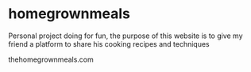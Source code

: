 # homegrownmeals

Personal project doing for fun, the purpose of this website is to give my friend a platform to share his cooking recipes and techniques

thehomegrownmeals.com
